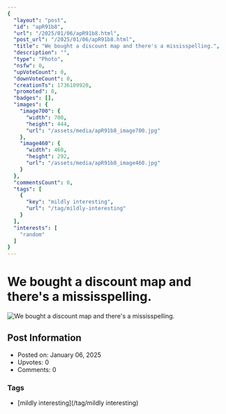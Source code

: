 ```yaml
---
{
  "layout": "post",
  "id": "apR91b8",
  "url": "/2025/01/06/apR91b8.html",
  "post_url": "/2025/01/06/apR91b8.html",
  "title": "We bought a discount map and there's a mississpelling.",
  "description": "",
  "type": "Photo",
  "nsfw": 0,
  "upVoteCount": 0,
  "downVoteCount": 0,
  "creationTs": 1736109920,
  "promoted": 0,
  "badges": [],
  "images": {
    "image700": {
      "width": 700,
      "height": 444,
      "url": "/assets/media/apR91b8_image700.jpg"
    },
    "image460": {
      "width": 460,
      "height": 292,
      "url": "/assets/media/apR91b8_image460.jpg"
    }
  },
  "commentsCount": 0,
  "tags": [
    {
      "key": "mildly interesting",
      "url": "/tag/mildly-interesting"
    }
  ],
  "interests": [
    "random"
  ]
}
---
```


# We bought a discount map and there's a mississpelling.

![We bought a discount map and there's a mississpelling.](/assets/media/apR91b8_image700.jpg)

## Post Information

- Posted on: January 06, 2025
- Upvotes: 0
- Comments: 0

### Tags

- [mildly interesting](/tag/mildly interesting)
